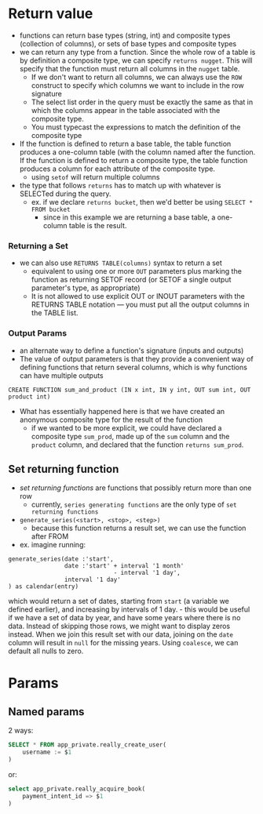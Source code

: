 
# Return value
- functions can return base types (string, int) and composite types (collection of columns), or sets of base types and composite types
- we can return any type from a function. Since the whole row of a table is by definition a composite type, we can specify `returns nugget`. This will specify that the function must return all columns in the `nugget` table.
	- If we don't want to return all columns, we can always use the `ROW` construct to specify which columns we want to include in the row signature
	- The select list order in the query must be exactly the same as that in which the columns appear in the table associated with the composite type.
	- You must typecast the expressions to match the definition of the composite type
- If the function is defined to return a base table, the table function produces a one-column table (with the column named after the function. If the function is defined to return a composite type, the table function produces a column for each attribute of the composite type.
	- using `setof` will return multiple columns
- the type that follows `returns` has to match up with whatever is SELECTed during the query.
	- ex. if we declare `returns bucket`, then we'd better be using `SELECT * FROM bucket`
		- since in this example we are returning a base table, a one-column table is the result.

### Returning a Set
- we can also use `RETURNS TABLE(columns)` syntax to return a set
	- equivalent to using one or more `OUT` parameters plus marking the function as returning SETOF record (or SETOF a single output parameter's type, as appropriate)
	- It is not allowed to use explicit OUT or INOUT parameters with the RETURNS TABLE notation — you must put all the output columns in the TABLE list.

### Output Params
- an alternate way to define a function's signature (inputs and outputs)
- The value of output parameters is that they provide a convenient way of defining functions that return several columns, which is why functions can have multiple outputs
```
CREATE FUNCTION sum_and_product (IN x int, IN y int, OUT sum int, OUT product int)
```
- What has essentially happened here is that we have created an anonymous composite type for the result of the function
	- if we wanted to be more explicit, we could have declared a composite type `sum_prod`, made up of the `sum` column and the `product` column, and declared that the function `returns sum_prod`.

## Set returning function
- *set returning functions* are functions that possibly return more than one row
	- currently, `series generating functions` are the only type of `set returning functions`
- `generate_series(<start>, <stop>, <step>)`
	- because this function returns a result set, we can use the function after FROM
- ex. imagine running:
```
generate_series(date :'start',
			    date :'start' + interval '1 month'
							  - interval '1 day',
				interval '1 day'
) as calendar(entry)
```
which would return a set of dates, starting from `start` (a variable we defined earlier), and increasing by intervals of 1 day.
	- this would be useful if we have a set of data by year, and have some years where there is no data. Instead of skipping those rows, we might want to display zeros instead. When we join this result set with our data, joining on the `date` column will result in `null` for the missing years. Using `coalesce`, we can default all nulls to zero.

# Params
## Named params
2 ways:

```sql
SELECT * FROM app_private.really_create_user(
	username := $1
)
```

or:
```sql
select app_private.really_acquire_book(
	payment_intent_id => $1
)
```